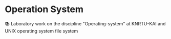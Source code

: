 # Operation System
 📚 Laboratory work on the discipline "Operating-system" at KNRTU-KAI and UNIX operating system file system
